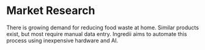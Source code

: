 # Market Research

There is growing demand for reducing food waste at home. Similar products exist, but most require manual data entry. Ingredii aims to automate this process using inexpensive hardware and AI.
